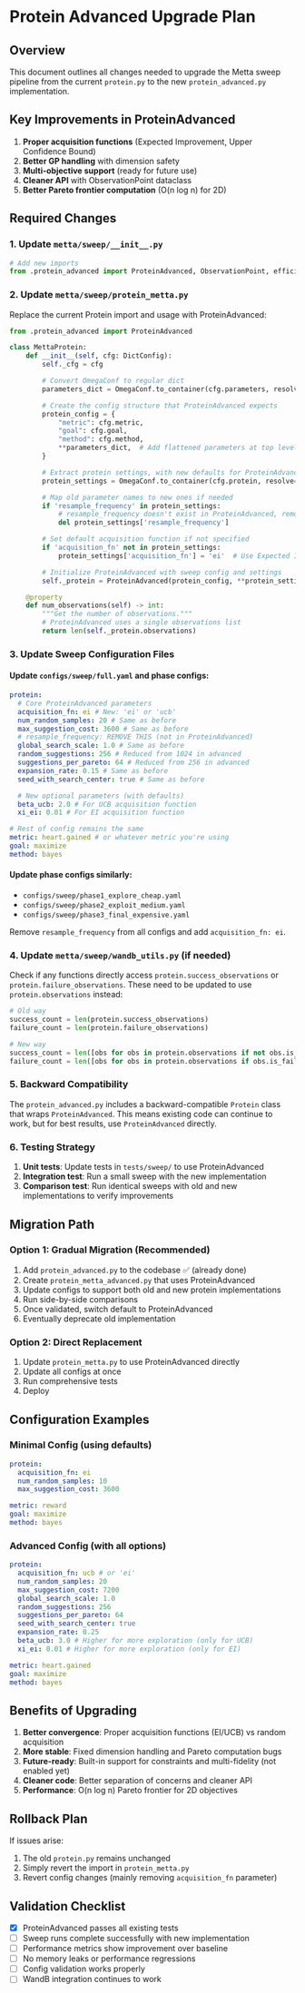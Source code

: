 # Protein Advanced Upgrade Plan

## Overview

This document outlines all changes needed to upgrade the Metta sweep pipeline from the current `protein.py` to the new
`protein_advanced.py` implementation.

## Key Improvements in ProteinAdvanced

1. **Proper acquisition functions** (Expected Improvement, Upper Confidence Bound)
2. **Better GP handling** with dimension safety
3. **Multi-objective support** (ready for future use)
4. **Cleaner API** with ObservationPoint dataclass
5. **Better Pareto frontier computation** (O(n log n) for 2D)

## Required Changes

### 1. Update `metta/sweep/__init__.py`

```python
# Add new imports
from .protein_advanced import ProteinAdvanced, ObservationPoint, efficient_pareto_points
```

### 2. Update `metta/sweep/protein_metta.py`

Replace the current Protein import and usage with ProteinAdvanced:

```python
from .protein_advanced import ProteinAdvanced

class MettaProtein:
    def __init__(self, cfg: DictConfig):
        self._cfg = cfg

        # Convert OmegaConf to regular dict
        parameters_dict = OmegaConf.to_container(cfg.parameters, resolve=True)

        # Create the config structure that ProteinAdvanced expects
        protein_config = {
            "metric": cfg.metric,
            "goal": cfg.goal,
            "method": cfg.method,
            **parameters_dict,  # Add flattened parameters at top level
        }

        # Extract protein settings, with new defaults for ProteinAdvanced
        protein_settings = OmegaConf.to_container(cfg.protein, resolve=True) if 'protein' in cfg else {}

        # Map old parameter names to new ones if needed
        if 'resample_frequency' in protein_settings:
            # resample_frequency doesn't exist in ProteinAdvanced, remove it
            del protein_settings['resample_frequency']

        # Set default acquisition function if not specified
        if 'acquisition_fn' not in protein_settings:
            protein_settings['acquisition_fn'] = 'ei'  # Use Expected Improvement by default

        # Initialize ProteinAdvanced with sweep config and settings
        self._protein = ProteinAdvanced(protein_config, **protein_settings)

    @property
    def num_observations(self) -> int:
        """Get the number of observations."""
        # ProteinAdvanced uses a single observations list
        return len(self._protein.observations)
```

### 3. Update Sweep Configuration Files

#### Update `configs/sweep/full.yaml` and phase configs:

```yaml
protein:
  # Core ProteinAdvanced parameters
  acquisition_fn: ei # New: 'ei' or 'ucb'
  num_random_samples: 20 # Same as before
  max_suggestion_cost: 3600 # Same as before
  # resample_frequency: REMOVE THIS (not in ProteinAdvanced)
  global_search_scale: 1.0 # Same as before
  random_suggestions: 256 # Reduced from 1024 in advanced
  suggestions_per_pareto: 64 # Reduced from 256 in advanced
  expansion_rate: 0.15 # Same as before
  seed_with_search_center: true # Same as before

  # New optional parameters (with defaults)
  beta_ucb: 2.0 # For UCB acquisition function
  xi_ei: 0.01 # For EI acquisition function

# Rest of config remains the same
metric: heart.gained # or whatever metric you're using
goal: maximize
method: bayes
```

#### Update phase configs similarly:

- `configs/sweep/phase1_explore_cheap.yaml`
- `configs/sweep/phase2_exploit_medium.yaml`
- `configs/sweep/phase3_final_expensive.yaml`

Remove `resample_frequency` from all configs and add `acquisition_fn: ei`.

### 4. Update `metta/sweep/wandb_utils.py` (if needed)

Check if any functions directly access `protein.success_observations` or `protein.failure_observations`. These need to
be updated to use `protein.observations` instead:

```python
# Old way
success_count = len(protein.success_observations)
failure_count = len(protein.failure_observations)

# New way
success_count = len([obs for obs in protein.observations if not obs.is_failure])
failure_count = len([obs for obs in protein.observations if obs.is_failure])
```

### 5. Backward Compatibility

The `protein_advanced.py` includes a backward-compatible `Protein` class that wraps `ProteinAdvanced`. This means
existing code can continue to work, but for best results, use `ProteinAdvanced` directly.

### 6. Testing Strategy

1. **Unit tests**: Update tests in `tests/sweep/` to use ProteinAdvanced
2. **Integration test**: Run a small sweep with the new implementation
3. **Comparison test**: Run identical sweeps with old and new implementations to verify improvements

## Migration Path

### Option 1: Gradual Migration (Recommended)

1. Add `protein_advanced.py` to the codebase ✅ (already done)
2. Create `protein_metta_advanced.py` that uses ProteinAdvanced
3. Update configs to support both old and new protein implementations
4. Run side-by-side comparisons
5. Once validated, switch default to ProteinAdvanced
6. Eventually deprecate old implementation

### Option 2: Direct Replacement

1. Update `protein_metta.py` to use ProteinAdvanced directly
2. Update all configs at once
3. Run comprehensive tests
4. Deploy

## Configuration Examples

### Minimal Config (using defaults)

```yaml
protein:
  acquisition_fn: ei
  num_random_samples: 10
  max_suggestion_cost: 3600

metric: reward
goal: maximize
method: bayes
```

### Advanced Config (with all options)

```yaml
protein:
  acquisition_fn: ucb # or 'ei'
  num_random_samples: 20
  max_suggestion_cost: 7200
  global_search_scale: 1.0
  random_suggestions: 256
  suggestions_per_pareto: 64
  seed_with_search_center: true
  expansion_rate: 0.25
  beta_ucb: 3.0 # Higher for more exploration (only for UCB)
  xi_ei: 0.01 # Higher for more exploration (only for EI)

metric: heart.gained
goal: maximize
method: bayes
```

## Benefits of Upgrading

1. **Better convergence**: Proper acquisition functions (EI/UCB) vs random acquisition
2. **More stable**: Fixed dimension handling and Pareto computation bugs
3. **Future-ready**: Built-in support for constraints and multi-fidelity (not enabled yet)
4. **Cleaner code**: Better separation of concerns and cleaner API
5. **Performance**: O(n log n) Pareto frontier for 2D objectives

## Rollback Plan

If issues arise:

1. The old `protein.py` remains unchanged
2. Simply revert the import in `protein_metta.py`
3. Revert config changes (mainly removing `acquisition_fn` parameter)

## Validation Checklist

- [x] ProteinAdvanced passes all existing tests
- [ ] Sweep runs complete successfully with new implementation
- [ ] Performance metrics show improvement over baseline
- [ ] No memory leaks or performance regressions
- [ ] Config validation works properly
- [ ] WandB integration continues to work
